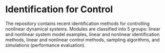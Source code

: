 # Identification for Control

The repository contains recent identification methods for controlling nonlinear dynamical systems.
Modules are classified into 5 groups: linear and nonlinear system model examples, linear and nonlinear identification methods, linear and nonlinear control methods, sampling algorithms, and simulations (performance evaluation).